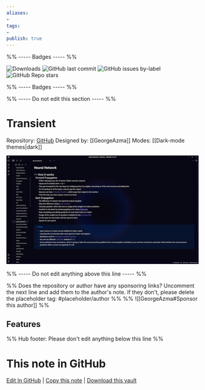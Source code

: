 ```yaml
---
aliases:
- 
tags: 
- 
publish: true
---
```


%% ----- Badges ----- %%

![Downloads](https://img.shields.io/badge/downloads-3739-573E7A?style=for-the-badge&logo=)
![GitHub last commit](https://img.shields.io/github/last-commit/GeorgeAzma/Transient?color=573E7A&label=last%20update&logo=github&style=for-the-badge)
![GitHub issues by-label](https://img.shields.io/github/issues/GeorgeAzma/Transient/help%20wanted?color=573E7A&logo=github&style=for-the-badge) 
![GitHub Repo stars](https://img.shields.io/github/stars/GeorgeAzma/Transient?color=573E7A&logo=github&style=for-the-badge)

%% ----- Badges ----- %%

%% ----- Do not edit this section ----- %%

# Transient

Repository: [GitHub](https://github.com/GeorgeAzma/Transient)
Designed by: [[GeorgeAzma]]
Modes: [[Dark-mode themes|dark]]



![screenshot](https://github.com/GeorgeAzma/Transient/raw/HEAD/theme.png)

%% ----- Do not edit anything above this line ----- %% 

%% Does the repository or author have any sponsoring links? Uncomment the next line and add them to the author's note. If they don't, please delete the placeholder tag: #placeholder/author %%
%% ![[GeorgeAzma#Sponsor this author]] %%


## Features



%% Hub footer: Please don't edit anything below this line %%

# This note in GitHub

<span class="git-footer">[Edit In GitHub](https://github.dev/obsidian-community/obsidian-hub/blob/main/02%20-%20Community%20Expansions/02.05%20All%20Community%20Expansions/Themes/Transient.md "git-hub-edit-note") | [Copy this note](https://raw.githubusercontent.com/obsidian-community/obsidian-hub/main/02%20-%20Community%20Expansions/02.05%20All%20Community%20Expansions/Themes/Transient.md "git-hub-copy-note") | [Download this vault](https://github.com/obsidian-community/obsidian-hub/archive/refs/heads/main.zip "git-hub-download-vault") </span>
